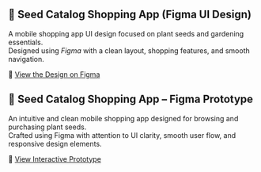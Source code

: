 ## 🌱 Seed Catalog Shopping App (Figma UI Design)

A mobile shopping app UI design focused on plant seeds and gardening essentials.  
Designed using *Figma* with a clean layout, shopping features, and smooth navigation.

🔗 [View the Design on Figma](https://www.figma.com/design/a8JITYZCracWc01nmgPTaB/Seed-Catalog-Shopping-App?node-id=0-1&t=U4nA5Iq8A11wOPpv-1)
## 🌱 Seed Catalog Shopping App – Figma Prototype

An intuitive and clean mobile shopping app designed for browsing and purchasing plant seeds.  
Crafted using Figma with attention to UI clarity, smooth user flow, and responsive design elements.

🔗 [View Interactive Prototype](https://www.figma.com/proto/a8JITYZCracWc01nmgPTaB/Seed-Catalog-Shopping-App?page-id=0%3A1&node-id=1-4&p=f&viewport=413%2C49%2C0.79&t=DpaGgmjLnfqk9geQ-1&scaling=scale-down&content-scaling=fixed&starting-point-node-id=1%3A4)
